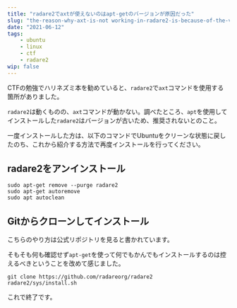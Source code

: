 ```yaml
---
title: "radare2でaxtが使えないのはapt-getのバージョンが原因だった"
slug: "the-reason-why-axt-is-not working-in-radare2-is-because-of-the-version"
date: "2021-06-12"
tags:
    - ubuntu
    - linux
    - ctf
    - radare2
wip: false
---
```


CTFの勉強でハリネズミ本を勧めていると、`radare2`で`axt`コマンドを使用する箇所がありました。

`radare2`は動くものの、`axt`コマンドが動かない。調べたところ、`apt`を使用してインストールした`radare2`はバージョンが古いため、推奨されないとのこと。

一度インストールした方は、以下のコマンドでUbuntuをクリーンな状態に戻したのち、これから紹介する方法で再度インストールを行ってください。


## radare2をアンインストール

```
sudo apt-get remove --purge radare2
sudo apt-get autoremove
sudo apt autoclean
```

## Gitからクローンしてインストール

こちらのやり方は公式リポジトリを見ると書かれています。

そもそも何も確認せず`apt-get`を使って何でもかんでもインストールするのは控えるべきということを改めて感じました。

```
git clone https://github.com/radareorg/radare2
radare2/sys/install.sh
```

これで終了です。
